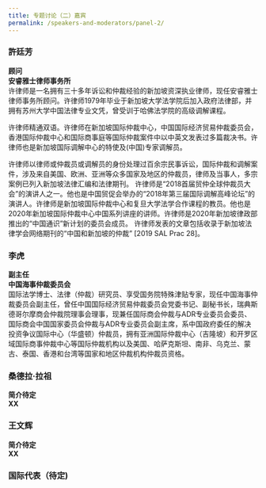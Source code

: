 ```yaml
---
title: 专题讨论（二）嘉宾
permalink: /speakers-and-moderators/panel-2/
---
```



### 許廷芳
**顾问<br>
安睿雅士律师事务所**<br>
许律师是一名拥有三十多年诉讼和仲裁经验的新加坡资深执业律师，现任安睿雅士律师事务所顾问。许律师1979年毕业于新加坡大学法学院后加入政府法律部，并拥有苏州大学中国法律专业文凭，曾受训于哈佛法学院的高级调解课程。

许律师精通双语。许律师在新加坡国际仲裁中心，中国国际经济贸易仲裁委员会，香港国际仲裁中心和国际商事庭等国际仲裁案件中以中英文发表过多篇裁决书。许律师也是新加坡国际调解中心的特使及(中国)专家调解员。

许律师以律师或仲裁员或调解员的身份处理过百余宗民事诉讼，国际仲裁和调解案件，涉及来自美国、欧洲、亚洲等众多国家及地区的仲裁员，律师及当事人，多宗案例已列入新加坡法律汇编和法律期刊。
许律师是“2018首届贸仲全球仲裁员大会”的演讲人之一。他也是中国贸促会举办的“2018年第三届国际调解高峰论坛”的演讲人。许律师是新加坡国际仲裁中心和复旦大学法学合作课程的教员。他也是2020年新加坡国际仲裁中心中国系列讲座的讲师。许律师是2020年新加坡律政部推出的“中国通识”新计划的委员会成员。
许律师发表的文章包括收录于新加坡法律学会网络期刊的“中国和新加坡的仲裁” [2019 SAL Prac 28]。


### 李虎
**副主任<br>
中国海事仲裁委员会**<br>
国际法学博士、法律（仲裁）研究员、享受国务院特殊津贴专家，现任中国海事仲裁委员会副主任，曾任中国国际经济贸易仲裁委员会党委书记、副秘书长，瑞典斯德哥尔摩商会仲裁院理事会理事，现兼任国际商会仲裁与ADR专业委员会委员、国际商会中国国家委员会仲裁与ADR专业委员会副主席，系中国政府委任的解决投资争议国际中心（华盛顿）仲裁员，拥有亚洲国际仲裁中心（吉隆坡）和开罗区域国际商事仲裁中心等国际仲裁机构以及美国、哈萨克斯坦、南非、乌克兰、蒙古、泰国、香港和台湾等国家和地区仲裁机构仲裁员资格。


### 桑德拉·拉祖
**简介待定<br>
XX**<br>


### 王文辉
**简介待定<br>
XX**<br>


### 国际代表（待定)
